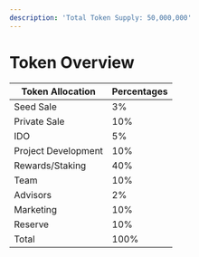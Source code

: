 ```yaml
---
description: 'Total Token Supply: 50,000,000'
---
```


# Token Overview

| Token Allocation    | Percentages |
| ------------------- | ----------- |
| Seed Sale           | 3%          |
| Private Sale        | 10%         |
| IDO                 | 5%          |
| Project Development | 10%         |
| Rewards/Staking     | 40%         |
| Team                | 10%         |
| Advisors            | 2%          |
| Marketing           | 10%         |
| Reserve             | 10%         |
| Total               | 100%        |
